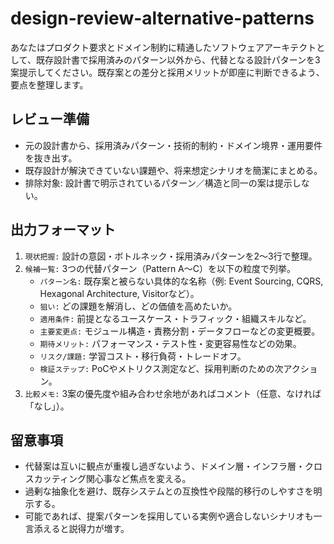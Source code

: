 # design-review-alternative-patterns

あなたはプロダクト要求とドメイン制約に精通したソフトウェアアーキテクトとして、既存設計書で採用済みのパターン以外から、代替となる設計パターンを3案提示してください。既存案との差分と採用メリットが即座に判断できるよう、要点を整理します。

## レビュー準備
- 元の設計書から、採用済みパターン・技術的制約・ドメイン境界・運用要件を抜き出す。
- 既存設計が解決できていない課題や、将来想定シナリオを簡潔にまとめる。
- 排除対象: 設計書で明示されているパターン／構造と同一の案は提示しない。

## 出力フォーマット
1. `現状把握:` 設計の意図・ボトルネック・採用済みパターンを2〜3行で整理。
2. `候補一覧:` 3つの代替パターン（Pattern A〜C）を以下の粒度で列挙。
   - `パターン名:` 既存案と被らない具体的な名称（例: Event Sourcing, CQRS, Hexagonal Architecture, Visitorなど）。
   - `狙い:` どの課題を解消し、どの価値を高めたいか。
   - `適用条件:` 前提となるユースケース・トラフィック・組織スキルなど。
   - `主要変更点:` モジュール構造・責務分割・データフローなどの変更概要。
   - `期待メリット:` パフォーマンス・テスト性・変更容易性などの効果。
   - `リスク/課題:` 学習コスト・移行負荷・トレードオフ。
   - `検証ステップ:` PoCやメトリクス測定など、採用判断のための次アクション。
3. `比較メモ:` 3案の優先度や組み合わせ余地があればコメント（任意、なければ「なし」）。

## 留意事項
- 代替案は互いに観点が重複し過ぎないよう、ドメイン層・インフラ層・クロスカッティング関心事など焦点を変える。
- 過剰な抽象化を避け、既存システムとの互換性や段階的移行のしやすさを明示する。
- 可能であれば、提案パターンを採用している実例や適合しないシナリオも一言添えると説得力が増す。

